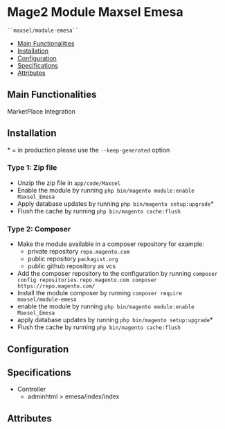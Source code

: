 # Mage2 Module Maxsel Emesa

    ``maxsel/module-emesa``

 - [Main Functionalities](#markdown-header-main-functionalities)
 - [Installation](#markdown-header-installation)
 - [Configuration](#markdown-header-configuration)
 - [Specifications](#markdown-header-specifications)
 - [Attributes](#markdown-header-attributes)


## Main Functionalities
MarketPlace Integration

## Installation
\* = in production please use the `--keep-generated` option

### Type 1: Zip file

 - Unzip the zip file in `app/code/Maxsel`
 - Enable the module by running `php bin/magento module:enable Maxsel_Emesa`
 - Apply database updates by running `php bin/magento setup:upgrade`\*
 - Flush the cache by running `php bin/magento cache:flush`

### Type 2: Composer

 - Make the module available in a composer repository for example:
    - private repository `repo.magento.com`
    - public repository `packagist.org`
    - public github repository as vcs
 - Add the composer repository to the configuration by running `composer config repositories.repo.magento.com composer https://repo.magento.com/`
 - Install the module composer by running `composer require maxsel/module-emesa`
 - enable the module by running `php bin/magento module:enable Maxsel_Emesa`
 - apply database updates by running `php bin/magento setup:upgrade`\*
 - Flush the cache by running `php bin/magento cache:flush`


## Configuration




## Specifications

 - Controller
	- adminhtml > emesa/index/index


## Attributes



